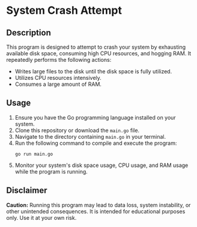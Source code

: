 # System Crash Attempt

## Description
This program is designed to attempt to crash your system by exhausting available disk space, consuming high CPU resources, and hogging RAM. It repeatedly performs the following actions:
- Writes large files to the disk until the disk space is fully utilized.
- Utilizes CPU resources intensively.
- Consumes a large amount of RAM.

## Usage
1. Ensure you have the Go programming language installed on your system.
2. Clone this repository or download the `main.go` file.
3. Navigate to the directory containing `main.go` in your terminal.
4. Run the following command to compile and execute the program:
    ```
    go run main.go
    ```
5. Monitor your system's disk space usage, CPU usage, and RAM usage while the program is running.

## Disclaimer
**Caution:** Running this program may lead to data loss, system instability, or other unintended consequences. It is intended for educational purposes only. Use it at your own risk.

